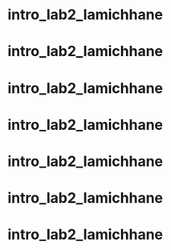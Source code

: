 # intro_lab2_lamichhane
# intro_lab2_lamichhane
# intro_lab2_lamichhane
# intro_lab2_lamichhane
# intro_lab2_lamichhane
# intro_lab2_lamichhane
# intro_lab2_lamichhane
